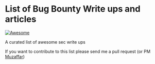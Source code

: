 List of Bug Bounty Write ups and articles
==================

[![Awesome](https://cdn.rawgit.com/sindresorhus/awesome/d7305f38d29fed78fa85652e3a63e154dd8e8829/media/badge.svg)](https://github.com/Muzaffarahammad/HackWriteUps)

A curated list of awesome sec write ups

If you want to contribute to this list please send me a pull request (or PM [Muzaffar](https://twitter.com/dimuzaffar))
